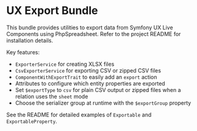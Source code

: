 
# UX Export Bundle

This bundle provides utilities to export data from Symfony UX Live Components
using PhpSpreadsheet. Refer to the project README for installation details.

Key features:

* `ExporterService` for creating XLSX files
* `CsvExporterService` for exporting CSV or zipped CSV files
* `ComponentWithExportTrait` to easily add an `export` action
* Attributes to configure which entity properties are exported
* Set `$exportType` to `csv` for plain CSV output or zipped files when a relation uses the `sheet` mode
* Choose the serializer group at runtime with the `$exportGroup` property


See the README for detailed examples of `Exportable` and `ExportableProperty`.

